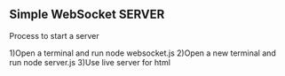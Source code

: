 ## Simple WebSocket SERVER

Process to start a server

1)Open a terminal and run node websocket.js
2)Open a new terminal and run  node server.js
3)Use live server for html
